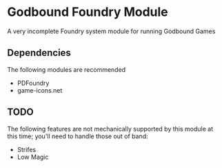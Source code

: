 # Godbound Foundry Module

A very incomplete Foundry system module for running Godbound Games

## Dependencies

The following modules are recommended
* PDFoundry
* game-icons.net

## TODO

The following features are not mechanically supported by this module at 
this time; you'll need to handle those out of band:
* Strifes
* Low Magic
